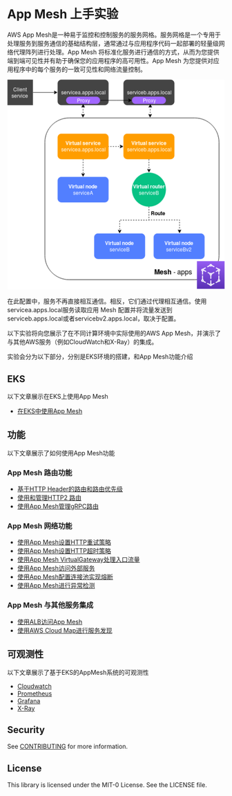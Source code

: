 # App Mesh 上手实验

AWS App Mesh是一种易于监控和控制服务的服务网格。服务网格是一个专用于处理服务到服务通信的基础结构层，通常通过与应用程序代码一起部署的轻量级网络代理阵列进行处理。App Mesh 将标准化服务进行通信的方式，从而为您提供端到端可见性并有助于确保您的应用程序的高可用性。App Mesh 为您提供对应用程序中的每个服务的一致可见性和网络流量控制。

![simple-app-with-mesh-diagram.png](simple-app-with-mesh-diagram.png)

在此配置中，服务不再直接相互通信。相反，它们通过代理相互通信。使用servicea.apps.local服务读取应用 Mesh 配置并将流量发送到serviceb.apps.local或者servicebv2.apps.local，取决于配置。


以下实验将向您展示了在不同计算环境中实际使用的AWS App Mesh，并演示了与其他AWS服务（例如CloudWatch和X-Ray）的集成。

实验会分为以下部分，分别是EKS环境的搭建，和App Mesh功能介绍

## EKS

以下文章展示在EKS上使用App Mesh

* [在EKS中使用App Mesh](./eks/)

## 功能

以下文章展示了如何使用App Mesh功能

### App Mesh 路由功能

* [基于HTTP Header的路由和路由优先级](./howto-k8s-http-headers)
* [使用和管理HTTP2 路由](./howto-k8s-http2)
* [使用App Mesh管理gRPC路由](./howto-k8s-grpc)

### App Mesh 网络功能

* [使用App Mesh设置HTTP重试策略](./howto-k8s-retry-policy)
* [使用App Mesh设置HTTP超时策略](./howto-k8s-timeout-policy)
* [使用App Mesh VirtualGateway处理入口流量](./howto-k8s-ingress-gateway)
* [使用App Mesh访问外部服务](./howto-k8s-egress)
* [使用App Mesh配置连接池实现熔断](./howto-k8s-connection-pools)
* [使用App Mesh进行异常检测](./howto-k8s-outlier-detection)
<!-- * ./howto-k8s-cross-cluster -->

### App Mesh 与其他服务集成

* [使用ALB访问App Mesh](./howto-k8s-alb)
* [使用AWS Cloud Map进行服务发现](./howto-k8s-cloudmap)
<!-- * howto-k8s-fargate -->

<!-- ### App Mesh 网络安全 -->

<!-- * howto-k8s-tls-acm
* howto-k8s-tls-file-based
* howto-k8s-mtls-file-based
* howto-k8s-mtls-sds-based -->


## 可观测性

以下文章展示了基于EKS的AppMesh系统的可观测性

* [Cloudwatch](./eks/o11y-cloudwatch.md)
* [Prometheus](./eks/o11y-prometheus.md)
* [Grafana](./eks/o11y-grafana.md)
* [X-Ray](./eks/o11y-xray.md)
<!-- * [Jaeger](./eks/o11y-jaeger.md) -->


## Security

See [CONTRIBUTING](CONTRIBUTING.md#security-issue-notifications) for more information.

## License

This library is licensed under the MIT-0 License. See the LICENSE file.
